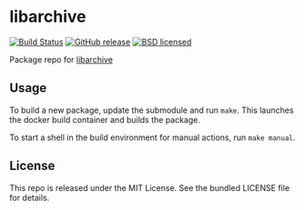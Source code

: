 libarchive
==========

[![Build Status](https://img.shields.io/circleci/project/amylum/libarchive/master.svg)](https://circleci.com/gh/amylum/libarchive)
[![GitHub release](https://img.shields.io/github/release/amylum/libarchive.svg)](https://github.com/amylum/libarchive/releases)
[![BSD licensed](http://img.shields.io/badge/license-BSD-green.svg)](https://tldrlegal.com/license/bsd-2-clause-license-(freebsd))

Package repo for [libarchive](http://libarchive.org/)

## Usage

To build a new package, update the submodule and run `make`. This launches the docker build container and builds the package.

To start a shell in the build environment for manual actions, run `make manual`.

## License

This repo is released under the MIT License. See the bundled LICENSE file for details.

